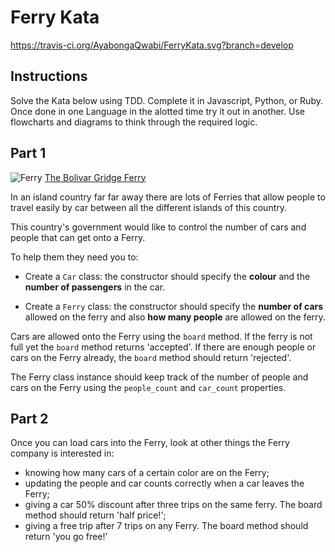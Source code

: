 # Ferry Kata
https://travis-ci.org/AyabongaQwabi/FerryKata.svg?branch=develop
## Instructions

Solve the Kata below using TDD. Complete it in Javascript, Python, or Ruby. Once done in one Language in the alotted time try it out in another. Use flowcharts and diagrams to think through the required logic.

## Part 1

![Ferry](https://upload.wikimedia.org/wikipedia/commons/d/d0/Robert_C._Lanier_ferry.jpg)
[The Bolivar Gridge Ferry](https://en.wikipedia.org/wiki/Bolivar_Bridge)


In an island country far far away there are lots of Ferries that allow people to travel easily by car between all the different islands of this country.

This country's government would like to control the number of cars and people that can get onto a Ferry.

To help them they need you to:

* Create a `Car` class: the constructor should specify the **colour** and  the **number of passengers** in the car.

* Create a `Ferry` class: the constructor should specify the **number of cars** allowed on the ferry and also **how many people** are allowed on the ferry.

Cars are allowed onto the Ferry using the `board` method. If the ferry is not full yet the `board` method returns 'accepted'. If there are enough people or cars on the Ferry already, the `board` method should return 'rejected'.

The Ferry class instance should keep track of the number of people and cars on the Ferry using the `people_count` and `car_count` properties.

## Part 2

Once you can load cars into the Ferry, look at other things the Ferry company is interested in:

* knowing how many cars of a certain color are on the Ferry;
* updating the people and car counts correctly when a car leaves the Ferry;
* giving a car 50% discount after three trips on the same ferry. The board method should return 'half price!';
* giving a free trip after 7 trips on any Ferry. The board method should return 'you go free!'

